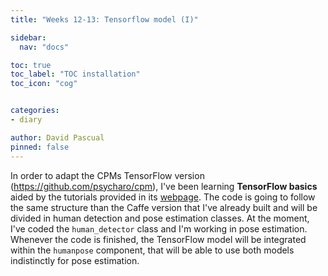 ```yaml
---
title: "Weeks 12-13: Tensorflow model (I)"

sidebar:
  nav: "docs"

toc: true
toc_label: "TOC installation"
toc_icon: "cog"


categories:
- diary

author: David Pascual
pinned: false
---
```


In order to adapt the CPMs TensorFlow version (https://github.com/psycharo/cpm), I've been learning **TensorFlow basics** aided by the tutorials provided in its [webpage](https://www.tensorflow.org/get_started/). The code is going to follow the same structure than the Caffe version that I've already built and will be divided in human detection and pose estimation classes. At the moment, I've coded the <code>human_detector</code> class and I'm working in pose estimation. Whenever the code is finished, the TensorFlow model will be integrated within the ```humanpose``` component, that will be able to use both models indistinctly for pose estimation. 